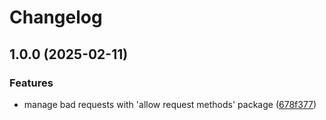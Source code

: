 # Changelog

## 1.0.0 (2025-02-11)


### Features

* manage bad requests with 'allow request methods' package ([678f377](https://github.com/Financial-Times/dotcom-reliability-kit/commit/678f37741b1e1d1037a6e772dd1fed8aaf84f300))
